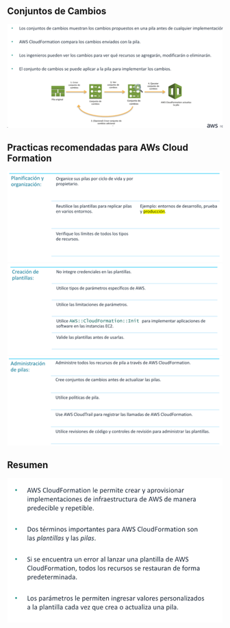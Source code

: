 ## Conjuntos de Cambios

![](.14-AWS-cloudformation-part3_images/1b490f30.png)

## Practicas recomendadas para AWs Cloud Formation

![](.14-AWS-cloudformation-part3_images/364a8d22.png)
![](.14-AWS-cloudformation-part3_images/62a3d40c.png)
![](.14-AWS-cloudformation-part3_images/99942eb0.png)

## Resumen

![](.14-AWS-cloudformation-part3_images/22b94fad.png)
